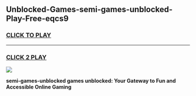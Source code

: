 
## Unblocked-Games-semi-games-unblocked-Play-Free-eqcs9
<h3>
<a href="https://premium76.site?title=semi-games-unblocked&ref=18A1">CLICK TO PLAY</a></h3>
<hr>

<h3>
<a href="https://premium76.site?title=semi-games-unblocked&ref=18A1">CLICK 2 PLAY</a>
  
</h3>

<a href="https://premium76.site?title=semi-games-unblocked&ref=18A1"><img src="https://clearcache.store/games.png"></a>


**semi-games-unblocked games unblocked: Your Gateway to Fun and Accessible Online Gaming**
